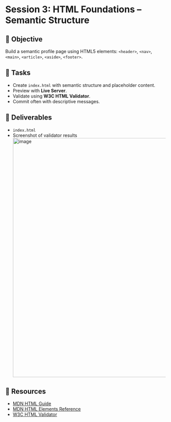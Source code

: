 # Session 3: HTML Foundations – Semantic Structure

## 📌 Objective
Build a semantic profile page using HTML5 elements:
`<header>`, `<nav>`, `<main>`, `<article>`, `<aside>`, `<footer>`.

## 📝 Tasks
- Create `index.html` with semantic structure and placeholder content.  
- Preview with **Live Server**.  
- Validate using **W3C HTML Validator**.  
- Commit often with descriptive messages.  

## 📂 Deliverables
- `index.html`  
- Screenshot of validator results
  <img width="1828" height="749" alt="image" src="https://github.com/user-attachments/assets/63d6311c-1114-4f3e-bb61-5845ff5324a0" />


## 🔧 Resources
- [MDN HTML Guide](https://developer.mozilla.org/en-US/docs/Learn/HTML)  
- [MDN HTML Elements Reference](https://developer.mozilla.org/en-US/docs/Web/HTML/Element)  
- [W3C HTML Validator](https://validator.w3.org/)  

